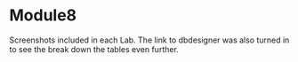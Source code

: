 # Module8
Screenshots included in each Lab.
The link to dbdesigner was also turned in to see the break down the tables even further.